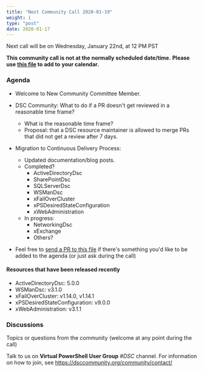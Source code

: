 ```yaml
---
title: "Next Community Call 2020-01-19"
weight: 1
type: "post"
date: 2020-01-17
---
```

Next call will be on Wednesday, January 22nd, at 12 PM PST

**This community call is not at the normally scheduled date/time.**
**Please use [this file](../../ics/dsc_community_call_jan_2020.ics) to add to**
**your calendar.**

### Agenda

- Welcome to New Community Committee Member.

- DSC Community: What to do if a PR doesn't get reviewed in a reasonable
  time frame?
  - What is the reasonable time frame?
  - Proposal: that a DSC resource maintainer is allowed to merge PRs that did
    not get a review after 7 days.

- Migration to Continuous Delivery Process:
  - Updated documentation/blog posts.
  - Completed?
    - ActiveDirectoryDsc
    - SharePointDsc
    - SQLServerDsc
    - WSManDsc
    - xFailOverCluster
    - xPSDesiredStateConfiguration
    - xWebAdministration
  - In progress:
    - NetworkingDsc
    - xExchange
    - Others?

- Feel free to [send a PR to this file](https://github.com/dsccommunity/dsccommunity.org/blob/master/content/community_calls/next_call.en.md)
  if there's something you'd like to be added to the agenda (or just ask
  during the call)

#### Resources that have been released recently

- ActiveDirectoryDsc: 5.0.0
- WSManDsc: v3.1.0
- xFailOverCluster: v1.14.0, v1.14.1
- xPSDesiredStateConfiguration: v9.0.0
- xWebAdministration: v3.1.1

### Discussions

Topics or questions from the community (welcome at any point during the call)

Talk to us on **Virtual PowerShell User Group** _#DSC_ channel.
For information on how to join, see https://dsccommunity.org/community/contact/
